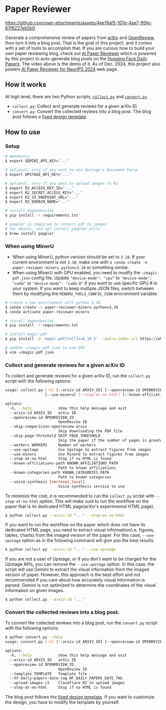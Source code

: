 # Paper Reviewer

https://github.com/user-attachments/assets/4ee19af5-107e-4ae7-95fe-67f6227eb5b0

Generate a comprehensive review of papers from [arXiv](https://arxiv.org) and [OpenReview](https://openreview.net), then turn it into a blog post. That is the goal of this project, and it comes with a set of tools to accomplish that. If you are curious how to build your own paper reviewing blog, check out [AI Paper Reviewer](https://deep-diver.github.io/ai-paper-reviewer) which is powered by this project to auto-generate blog posts on the [Hugging Face Daily Papers](https://huggingface.co/papers). The video above is the demo of it. As of Dec. 2024, this project also powers [AI Paper Reviewer for NeurIPS 2024](https://deep-diver.github.io/neurips2024/) web page.

## How it works

At high level, there are two Python scripts, [`collect.py`](./collect.py) and [`convert.py`](./convert.py). 
- `collect.py`: Collect and generate reviews for a given arXiv ID.
- `convert.py`: Convert the collected reviews into a blog post. The blog post follows a [fixed design template](https://deep-diver.github.io/ai-paper-reviewer).

## How to use

### Setup 

```bash
# mendatory
$ export GEMINI_API_KEY="..."

# optional, only if you want to use Upstage's Document Parse
$ export UPSTAGE_API_KEY="..." 

# optional, only if you want to upload images to R2
$ export R2_ACCESS_KEY_ID="..." 
$ export R2_SECRET_ACCESS_KEY="..."
$ export R2_S3_ENDPOINT_URL="..."
$ export R2_DOMAIN_NAME="..."

# install dependencies
$ pip install -r requirements.txt

# poppler is required to convert pdf to images
# for Ubuntu, use apt install poppler-utils 
$ brew install poppler
```

### When using MinerU

- When using MinerU, python version should be set to `3.10`. If your current environment is not `3.10`, make one with `$ conda create -n paper-reviewer-mineru python=3.10` or something similar.
- When using MinerU with GPU enabled, you need to modify the `~/magic-pdf.json` config file. Update `"device-mode": "cpu"` to `"device-mode": "cuda"` or `"device-mode": "cuda:0"` if you want to use specific GPU # in your system. If you want to keep multiple JSON files, switch between them by modifying the `MINERU_TOOLS_CONFIG_JSON` environment variable.

```bash
# create a new environment with python 3.10
$ conda create -n paper-reviewer-mineru python=3.10
$ conda activate paper-reviewer-mineru

# install dependencies
$ pip install -r requirements.txt

# install magic-pdf
$ pip install -U 'magic-pdf[full]==0.10.5' --extra-index-url https://wheels.myhloli.com

# update ~/magic-pdf.json to use GPU
$ vim ~/magic-pdf.json
```

### Collect and generate reviews for a given arXiv ID

To collect and generate reviews for a given arXiv ID, run the `collect.py` script with the following options:

```bash
usage: collect.py [-h] [--arxiv-id ARXIV_ID] [--openreview-id OPENREVIEW_ID] [--skip-comparision-openreview-arxiv] [--skip-page-threshold SKIP_PAGE_THRESHOLD] [--workers WORKERS] [--use-upstage]
                  [--use-mineru] [--stop-at-no-html] [--known-affiliations-path KNOWN_AFFILIATIONS_PATH] [--known-categories-path KNOWN_CATEGORIES_PATH] [--voice-synthesis {vertexai,local}]

options:
  -h, --help            show this help message and exit
  --arxiv-id ARXIV_ID   arXiv ID
  --openreview-id OPENREVIEW_ID
                        OpenReview ID
  --skip-comparision-openreview-arxiv
                        Skip downloading the PDF file
  --skip-page-threshold SKIP_PAGE_THRESHOLD
                        Skip the paper if the number of pages is greater than the threshold
  --workers WORKERS     Number of workers
  --use-upstage         Use Upstage to extract figures from images
  --use-mineru          Use MinerU to extract figures from images
  --stop-at-no-html     Stop if no HTML is found
  --known-affiliations-path KNOWN_AFFILIATIONS_PATH
                        Path to known affiliations
  --known-categories-path KNOWN_CATEGORIES_PATH
                        Path to known categories
  --voice-synthesis {vertexai,local}
                        Voice synthesis service to use
```

To minimize the cost, it is recommended to run the `collect.py` script with `--stop-at-no-html` option. This will make sure to run the workflow on the paper that is its dedicated HTML page(arXiv's experimental HTML page). 

```bash
$ python collect.py --arxiv-id "..." --stop-at-no-html
```

If you want to run the workflow on the paper which does not have its dedicated HTML page, you need to extract visual information(i.e. figures, tables, charts) from the imaged version of the paper. For this case, `--use-upstage` option as in the following command will give you the best results. 

```bash
$ python collect.py --arxiv-id "..." --use-upstage 
```

If you are not a user of Upstage, or if you don't want to be charged for the Upstage APIs, you can remove the `--use-upstage` option. In this case, the script will use Gemini to extract the visual information from the imaged version of paper. However, this approach is the best effort and not recommended if you care about how accurately visual information is parsed. Gemini is not optimized to determine the coordinates of the visual information on given images.

```bash
$ python collect.py --arxiv-id "..." 
```

### Convert the collected reviews into a blog post.

To convert the collected reviews into a blog post, run the `convert.py` script with the following options:

```bash
$ python convert.py --help
usage: convert.py [-h] [--arxiv-id ARXIV_ID] [--openreview-id OPENREVIEW_ID] [--template TEMPLATE] [--hf-daily-papers-date-tag HF_DAILY_PAPERS_DATE_TAG] [--upload-images-r2] [--stop-at-no-html]

options:
  -h, --help            show this help message and exit
  --arxiv-id ARXIV_ID   arXiv ID
  --openreview-id OPENREVIEW_ID
                        OpenReview ID
  --template TEMPLATE   Template file
  --hf-daily-papers-date-tag HF_DAILY_PAPERS_DATE_TAG
  --upload-images-r2    Cloudflare R2 to upload images
  --stop-at-no-html     Stop if no HTML is found
```

The blog post follows the [fixed design template](https://deep-diver.github.io/ai-paper-reviewer). If you want to customize the design, you have to modify the template by yourself. 
